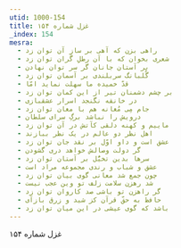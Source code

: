 ```yaml
---
utid: 1000-154
title: غزل شماره ۱۵۴
_index: 154
mesra:
  - راهی بزن که آهی بر سازِ آن توان زد
  - شعری بخوان که با آن رطلِ گران توان زد
  - بر آستان جانان گر سر توان نهادن
  - گُلبانگ سربلندی بر آسمان توان زد
  - قدّ خمیده ما سهلت نماید امّا
  - بر چشم دشمنان تیر از این کمان توان زد
  - در خانقه نگنجد اسرار عشقبازی
  - جام مِی مُغانه هم با مغان توان زد
  - درویش را نباشد برگِ سرای سلطان
  - ماییم و کهنه دلقی کآتش در آن توان زد
  - اهل نظر دو عالم در یک نظر ببازند
  - عشق است و داو اوّل بر نقد جان توان زد
  - گر دولت وصالش خواهد دری گشودن
  - سرها بدین تخیُّل بر آستان توان زد
  - عشق و شباب و رندی مجموعه مراد است
  - چون جمع شد معانی گوی بیان توان زد
  - شد رهزن سلامت زلف تو وین عجب نیست
  - گر راهزن تو باشی صد کاروان توان زد
  - حافظ به حقّ قرآن کز شید و زرق بازآی
  - باشد که گوی عیشی در این میان توان زد
---
```

غزل شماره ۱۵۴
